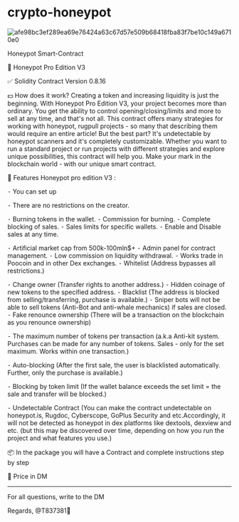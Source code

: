 # crypto-honeypot

![afe98bc3ef289ea69e76424a63c67d57e509b68418fba83f7be10c149a6710e0](https://github.com/honeyman11/crypto-honeypot/assets/166214160/9d402bd7-cd03-492b-ba96-b88e994ab2f9)

Honeypot Smart-Contract

📝 Honeypot Pro Edition V3

✅ Solidity Contract Version 0.8.16

💵 How does it work? 
Creating a token and increasing liquidity is just the beginning. With Honeypot Pro Edition V3, your project becomes more than ordinary. You get the ability to control opening/closing/limits and more to sell at any time, and that's not all. This contract offers many strategies for working with honeypot, rugpull projects - so many that describing them would require an entire article!
But the best part? It's undetectable by honeypot scanners and it's completely customizable. Whether you want to run a standard project or run projects with different strategies and explore unique possibilities, this contract will help you.
Make your mark in the blockchain world - with our unique smart contract.

💎 Features Honeypot pro edition V3 :

⁃ You can set up 

⁃  There are no restrictions on the creator.

⁃  Burning tokens in the wallet.
⁃  Commission for burning.
⁃  Complete blocking of sales.
⁃  Sales limits for specific wallets.
⁃  Enable and Disable sales at any time.

⁃  Artificial market cap from 500k-100mln$+ 
⁃  Admin panel for contract management.
⁃  Low commission on liquidity withdrawal.
⁃  Works trade in Poocoin and in other Dex exchanges.
⁃  Whitelist (Address bypasses all restrictions.)

⁃  Change owner (Transfer rights to another address.)
⁃  Hidden coinage of new tokens to the specified address.
⁃  Blacklist (The address is blocked from selling/transferring, purchase is available.)
⁃  Sniper bots will not be able to sell tokens (Anti-Bot and anti-whale mechanics) if sales are closed.
⁃  Fake renounce ownership (There will be a transaction on the blockchain as you renounce ownership)

 ⁃  The maximum number of tokens per transaction (a.k.a Anti-kit system. Purchases can be made for any number of tokens. Sales - only for the set maximum. Works within one transaction.)


 ⁃  Auto-blocking (After the first sale, the user is blacklisted automatically. Further, only the purchase is available.)


⁃  Blocking by token limit (If the wallet balance exceeds the set limit = the sale and transfer will be blocked.)


⁃  Undetectable Contract (You can make the contract undetectable on honeypot.is, Rugdoc, Cyberscope, GoPlus Security and etc.Accordingly, it will not be detected as honeypot in dex platforms like dextools, dexview and etc. (but this may be discovered over time, depending on how you run the project and what features you use.)


📦 In the package you will have a Contract and complete instructions step by step

💸 Price in DM 

 ________ ________ 

 For all questions, write to the DM 

 Regards, @T837381🖤

